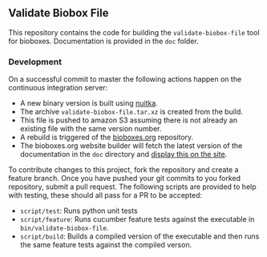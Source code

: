 ## Validate Biobox File

This repository contains the code for building the `validate-biobox-file` tool
for bioboxes. Documentation is provided in the `doc` folder.

### Development

On a successful commit to master the following actions happen on the continuous
integration server:

  * A new binary version is built using [nuitka][].
  * The archive `validate-biobox-file.tar.xz` is created from the build.
  * This file is pushed to amazon S3 assuming there is not already an existing
    file with the same version number.
  * A rebuild is triggered of the [bioboxes.org][] repository.
  * The bioboxes.org website builder will fetch the latest version of the
    documentation in the `doc` directory and [display this on the
    site][display].

To contribute changes to this project, fork the repository and create a feature
branch. Once you have pushed your git commits to you forked repository, submit
a pull request. The following scripts are provided to help with testing, these
should all pass for a PR to be accepted:

  * `script/test`: Runs python unit tests
  * `script/feature`: Runs cucumber feature tests against the executable in
    `bin/validate-biobox-file`.
  * `script/build`: Builds a compiled version of the executable and then runs
    the same feature tests against the compiled verson.

[nuitka]: http://nuitka.net/
[bioboxes.org]: http://bioboxes.org
[display]: http://bioboxes.org/validate-biobox-file/
